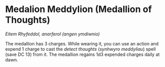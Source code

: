 # Medalion Meddylion (Medallion of Thoughts)

*Eitem Rhyfeddol, anarferol (angen ymdiwnio)*

The medallion has 3 charges. While wearing it, you can use an action and expend 1 charge to cast the *detect thoughts* (*synhwyro meddyliau*) spell (save DC 13) from it. The medallion regains 1d3 expended charges daily at dawn.